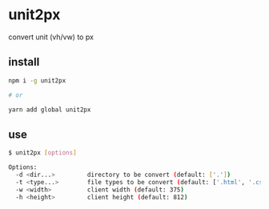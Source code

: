 # unit2px
convert unit (vh/vw) to px


## install

``` bash
npm i -g unit2px

# or

yarn add global unit2px
```


## use

```bash
$ unit2px [options]

Options:
  -d <dir...>         directory to be convert (default: ['.'])
  -t <type...>        file types to be convert (default: ['.html', '.css'])
  -w <width>          client width (default: 375)
  -h <height>         client height (default: 812)
```


